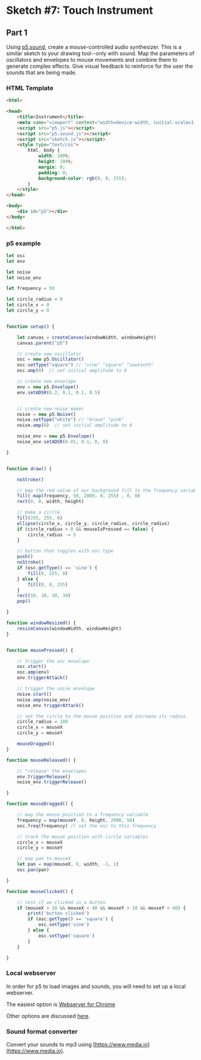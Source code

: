 # Sketch #7: Touch Instrument

## Part 1

Using [p5.sound](https://p5js.org/reference/#/libraries/p5.sound), create a mouse-controlled audio synthesizer. This is a similar sketch to your drawing tool--only with sound. Map the parameters of oscillators and envelopes to mouse movements and combine them to generate complex effects. Give visual feedback to reinforce for the user the sounds that are being made.


<!-- ## Part 2

Adapt your touch instrument to your phone, tablet, or other mobile device. Use multi-touch gestures to take advantage of the greater expressivity of the touch screen. Additionally, incorporate preloaded samples into your instrument.
 -->

### HTML Template

```HTML
<html>

<head>
    <title>Instrument</title>
    <meta name="viewport" content="width=device-width, initial-scale=1.0, maximum-scale=1.0, user-scalable=no" />    
    <script src="p5.js"></script>
    <script src="p5.sound.js"></script>    
    <script src="sketch.js"></script>
    <style type="text/css">
        html, body {
            width: 100%;
            height: 100%;
            margin: 0;
            padding: 0;
            background-color: rgb(0, 0, 255);
        }
    </style>
</head>

<body>
    <div id="p5"></div>
</body>

</html>
```

### p5 example

```javascript
let osc
let env

let noise
let noise_env

let frequency = 50

let circle_radius = 0
let circle_x = 0
let circle_y = 0


function setup() {

    let canvas = createCanvas(windowWidth, windowHeight)
    canvas.parent("p5")

    // create new oscillator 
    osc = new p5.Oscillator()
    osc.setType("square") // "sine" "square" "sawtooth"
    osc.amp(0)  // set initial amplitude to 0

    // create new envelope
    env = new p5.Envelope()
    env.setADSR(0.2, 0.1, 0.1, 0.5)


    // create new noise maker
    noise = new p5.Noise()
    noise.setType("white") // "brown" "pink"
    noise.amp(0)  // set initial amplitude to 0

    noise_env = new p5.Envelope()
    noise_env.setADSR(0.01, 0.1, 0, 0)

}


function draw() {

    noStroke()

    // map the red value of our background fill to the frequency variable
    fill( map(frequency, 50, 2000, 0, 255) , 0, 0)
    rect(0, 0, width, height)

    // make a circle
    fill(255, 255, 0)
    ellipse(circle_x, circle_y, circle_radius, circle_radius)
    if (circle_radius > 0 && mouseIsPressed == false) {
        circle_radius -= 5
    }

    // button that toggles with osc type
    push()
    noStroke()
    if (osc.getType() == 'sine') {
        fill(0, 255, 0)
    } else {
        fill(0, 0, 255)
    }
    rect(10, 10, 30, 30)
    pop()

}

function windowResized() {    
    resizeCanvas(windowWidth, windowHeight)
}


function mousePressed() {

    // trigger the osc envelope
    osc.start()
    osc.amp(env)
    env.triggerAttack()

    // trigger the noise envelope
    noise.start()
    noise.amp(noise_env)
    noise_env.triggerAttack()

    // set the circle to the mouse position and increase its radius
    circle_radius = 100
    circle_x = mouseX
    circle_y = mouseY

    mouseDragged()
}

function mouseReleased() {

    // "release" the envelopes
    env.triggerRelease()
    noise_env.triggerRelease()

}

function mouseDragged() {

    // map the mouse position to a frequency variable
    frequency = map(mouseY, 0, height, 2000, 50)
    osc.freq(frequency) // set the osc to this frequency

    // track the mouse position with circle variables
    circle_x = mouseX
    circle_y = mouseY

    // map pan to mouseX
    let pan = map(mouseX, 0, width, -1, 1)
    osc.pan(pan)

}

function mouseClicked() {

    // test if we clicked in a button 
    if (mouseX > 10 && mouseX < 40 && mouseY > 10 && mouseY < 40) {
        print('button clicked')
        if (osc.getType() == 'square') {
            osc.setType('sine')
        } else {
            osc.setType('square')
        }
    }

}
```

### Local webserver

In order for p5 to load images and sounds, you will need to set up a local webserver.

The easiest option is [Webserver for Chrome](https://chrome.google.com/webstore/detail/web-server-for-chrome/ofhbbkphhbklhfoeikjpcbhemlocgigb/)

Other options are discussed [here](https://github.com/processing/p5.js/wiki/Local-server).


### Sound format converter

Convert your sounds to mp3 using [https://www.media.io](https://www.media.io).